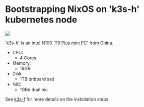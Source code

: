 # Bootstrapping NixOS on 'k3s-h' kubernetes node

![](https://i.imgur.com/AErPZJ2.png)

'k3s-h' is an intel N100 ['T9 Plus mini PC'](https://liliputing.com/t9-plus-is-a-palm-sized-pc-with-intel-n100-and-triple-display-support-for-117-and-up/) from China.

* CPU:
  * 4 Cores
* Memory:
  * 16GB
* Disk:
  * 1TB onboard ssd
* NIC:
  * 1GBe dual nic

See [k3s-f](../k3s-f/README.md) for more details on the installation steps.
